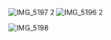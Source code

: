 ![IMG_5197 2](https://github.com/user-attachments/assets/b48a5773-c5a8-4ffa-97ca-f00de32dcb02)
![IMG_5196 2](https://github.com/user-attachments/assets/c72b8c33-cb68-4064-911c-0851f746bd49)

![IMG_5198](https://github.com/user-attachments/assets/481099ed-2746-4502-96c0-85265c66fcec)
